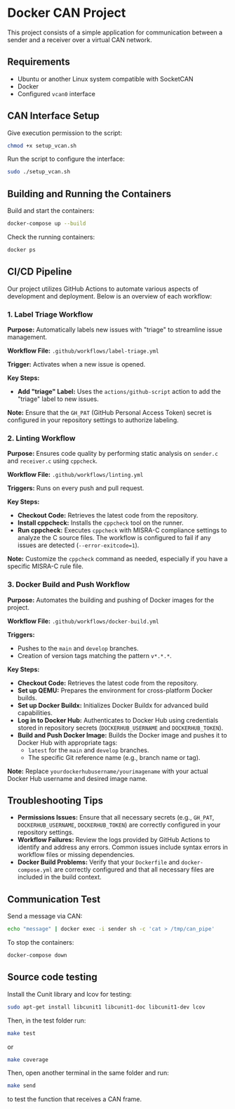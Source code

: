 # Docker CAN Project  
This project consists of a simple application for communication between a sender and a receiver over a virtual CAN network.

## Requirements  
- Ubuntu or another Linux system compatible with SocketCAN
- Docker  
- Configured `vcan0` interface  

## CAN Interface Setup  
Give execution permission to the script:  
```sh
chmod +x setup_vcan.sh
```
Run the script to configure the interface:
```sh
sudo ./setup_vcan.sh
```

## Building and Running the Containers
Build and start the containers:
```sh
docker-compose up --build
```

Check the running containers:
```sh
docker ps
```

## CI/CD Pipeline

Our project utilizes GitHub Actions to automate various aspects of development and deployment. Below is an overview of each workflow:

### 1. Label Triage Workflow

**Purpose:** Automatically labels new issues with "triage" to streamline issue management.

**Workflow File:** `.github/workflows/label-triage.yml`

**Trigger:** Activates when a new issue is opened.

**Key Steps:**
- **Add "triage" Label:** Uses the `actions/github-script` action to add the "triage" label to new issues.

**Note:** Ensure that the `GH_PAT` (GitHub Personal Access Token) secret is configured in your repository settings to authorize labeling.

### 2. Linting Workflow

**Purpose:** Ensures code quality by performing static analysis on `sender.c` and `receiver.c` using `cppcheck`.

**Workflow File:** `.github/workflows/linting.yml`

**Triggers:** Runs on every push and pull request.

**Key Steps:**
- **Checkout Code:** Retrieves the latest code from the repository.
- **Install cppcheck:** Installs the `cppcheck` tool on the runner.
- **Run cppcheck:** Executes `cppcheck` with MISRA-C compliance settings to analyze the C source files. The workflow is configured to fail if any issues are detected (`--error-exitcode=1`).

**Note:** Customize the `cppcheck` command as needed, especially if you have a specific MISRA-C rule file.

### 3. Docker Build and Push Workflow

**Purpose:** Automates the building and pushing of Docker images for the project.

**Workflow File:** `.github/workflows/docker-build.yml`

**Triggers:**
- Pushes to the `main` and `develop` branches.
- Creation of version tags matching the pattern `v*.*.*`.

**Key Steps:**
- **Checkout Code:** Retrieves the latest code from the repository.
- **Set up QEMU:** Prepares the environment for cross-platform Docker builds.
- **Set up Docker Buildx:** Initializes Docker Buildx for advanced build capabilities.
- **Log in to Docker Hub:** Authenticates to Docker Hub using credentials stored in repository secrets (`DOCKERHUB_USERNAME` and `DOCKERHUB_TOKEN`).
- **Build and Push Docker Image:** Builds the Docker image and pushes it to Docker Hub with appropriate tags:
  - `latest` for the `main` and `develop` branches.
  - The specific Git reference name (e.g., branch name or tag).

**Note:** Replace `yourdockerhubusername/yourimagename` with your actual Docker Hub username and desired image name.

## Troubleshooting Tips

- **Permissions Issues:** Ensure that all necessary secrets (e.g., `GH_PAT`, `DOCKERHUB_USERNAME`, `DOCKERHUB_TOKEN`) are correctly configured in your repository settings.
- **Workflow Failures:** Review the logs provided by GitHub Actions to identify and address any errors. Common issues include syntax errors in workflow files or missing dependencies.
- **Docker Build Problems:** Verify that your `Dockerfile` and `docker-compose.yml` are correctly configured and that all necessary files are included in the build context.

## Communication Test
Send a message via CAN:
```sh
echo "message" | docker exec -i sender sh -c 'cat > /tmp/can_pipe'
```

To stop the containers:
```sh
docker-compose down
```

## Source code testing
Install the Cunit library and lcov for testing:
```sh
sudo apt-get install libcunit1 libcunit1-doc libcunit1-dev lcov
```
Then, in the test folder run:
```sh
make test
```
or
```sh
make coverage
```
Then, open another terminal in the same folder and run:
```sh
make send
```
to test the function that receives a CAN frame.